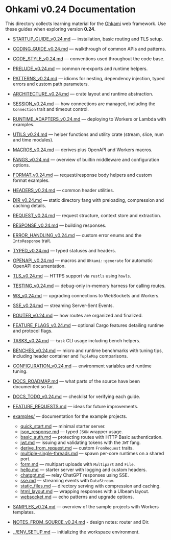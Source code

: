 # Ohkami v0.24 Documentation

This directory collects learning material for the
[Ohkami](https://github.com/ohkami-rs/ohkami) web framework.
Use these guides when exploring version **0.24**.

- [STARTUP_GUIDE_v0.24.md](STARTUP_GUIDE_v0.24.md) — installation, basic routing and TLS setup.
- [CODING_GUIDE_v0.24.md](CODING_GUIDE_v0.24.md) — walkthrough of common APIs and patterns.
- [CODE_STYLE_v0.24.md](CODE_STYLE_v0.24.md) — conventions used throughout the code base.
- [PRELUDE_v0.24.md](PRELUDE_v0.24.md) — common re‑exports and runtime helpers.
- [PATTERNS_v0.24.md](PATTERNS_v0.24.md) — idioms for nesting, dependency injection,
  typed errors and custom path parameters.
- [ARCHITECTURE_v0.24.md](ARCHITECTURE_v0.24.md) — crate layout and runtime abstraction.
- [SESSION_v0.24.md](SESSION_v0.24.md) — how connections are managed,
  including the `Connection` trait and timeout control.
- [RUNTIME_ADAPTERS_v0.24.md](RUNTIME_ADAPTERS_v0.24.md) — deploying to
  Workers or Lambda with examples.
- [UTILS_v0.24.md](UTILS_v0.24.md) — helper functions and utility crate (stream,
  slice, num and time modules).
- [MACROS_v0.24.md](MACROS_v0.24.md) — derives plus OpenAPI and Workers macros.
- [FANGS_v0.24.md](FANGS_v0.24.md) — overview of builtin middleware and
  configuration options.
- [FORMAT_v0.24.md](FORMAT_v0.24.md) — request/response body helpers and custom format examples.
- [HEADERS_v0.24.md](HEADERS_v0.24.md) — common header utilities.
- [DIR_v0.24.md](DIR_v0.24.md) — static directory fang with preloading,
  compression and caching details.
- [REQUEST_v0.24.md](REQUEST_v0.24.md) — request structure, context store and extraction.
- [RESPONSE_v0.24.md](RESPONSE_v0.24.md) — building responses.
- [ERROR_HANDLING_v0.24.md](ERROR_HANDLING_v0.24.md) — custom error enums and
  the `IntoResponse` trait.
- [TYPED_v0.24.md](TYPED_v0.24.md) — typed statuses and headers.
- [OPENAPI_v0.24.md](OPENAPI_v0.24.md) — macros and `Ohkami::generate` for
  automatic OpenAPI documentation.
- [TLS_v0.24.md](TLS_v0.24.md) — HTTPS support via `rustls` using `howls`.
- [TESTING_v0.24.md](TESTING_v0.24.md) — debug-only in-memory harness for calling routes.
- [WS_v0.24.md](WS_v0.24.md) — upgrading connections to WebSockets and Workers.
- [SSE_v0.24.md](SSE_v0.24.md) — streaming Server‑Sent Events.
- [ROUTER_v0.24.md](ROUTER_v0.24.md) — how routes are organized and finalized.
- [FEATURE_FLAGS_v0.24.md](FEATURE_FLAGS_v0.24.md) — optional Cargo features
  detailing runtime and protocol flags.
- [TASKS_v0.24.md](TASKS_v0.24.md) — `task` CLI usage including bench helpers.
- [BENCHES_v0.24.md](BENCHES_v0.24.md) — micro and runtime benchmarks with tuning tips,
  including header container and `TupleMap` comparisons.

- [CONFIGURATION_v0.24.md](CONFIGURATION_v0.24.md) — environment variables and runtime tuning.
- [DOCS_ROADMAP.md](DOCS_ROADMAP.md) — what parts of the source have been documented so far.
- [DOCS_TODO_v0.24.md](DOCS_TODO_v0.24.md) — checklist for verifying each guide.
- [FEATURE_REQUESTS.md](FEATURE_REQUESTS.md) — ideas for future improvements.
- [examples/](examples/README.md) — documentation for the example projects.
  - [quick_start.md](examples/quick_start.md) — minimal starter server.
  - [json_response.md](examples/json_response.md) — typed `JSON` wrapper usage.
  - [basic_auth.md](examples/basic_auth.md) — protecting routes with HTTP Basic authentication.
  - [jwt.md](examples/jwt.md) — issuing and validating tokens with the `JWT` fang.
  - [derive_from_request.md](examples/derive_from_request.md) — custom `FromRequest` traits.
  - [multiple-single-threads.md](examples/multiple-single-threads.md) — spawn per-core runtimes
    on a shared port.
  - [form.md](examples/form.md) — multipart uploads with `Multipart` and `File`.
  - [hello.md](examples/hello.md) — starter server with logging and custom headers.
  - [chatgpt.md](examples/chatgpt.md) — relay ChatGPT responses using SSE.
  - [sse.md](examples/sse.md) — streaming events with `DataStream`.
  - [static_files.md](examples/static_files.md) — directory serving with
    compression and caching.
  - [html_layout.md](examples/html_layout.md) — wrapping responses with a UIbeam layout.
  - [websocket.md](examples/websocket.md) — echo patterns and upgrade options.
- [SAMPLES_v0.24.md](SAMPLES_v0.24.md) — overview of the sample projects with Workers templates.
- [NOTES_FROM_SOURCE_v0.24.md](NOTES_FROM_SOURCE_v0.24.md) - design notes: router and Dir.
- [../ENV_SETUP.md](../ENV_SETUP.md) — initializing the workspace environment.
